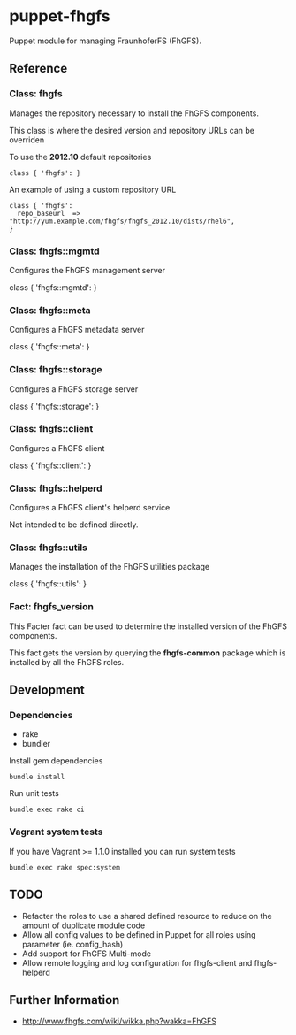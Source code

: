 # puppet-fhgfs

Puppet module for managing FraunhoferFS (FhGFS).

## Reference

### Class: fhgfs

Manages the repository necessary to install the FhGFS components.

This class is where the desired version and repository URLs can be overriden

To use the **2012.10** default repositories

    class { 'fhgfs': }

An example of using a custom repository URL

    class { 'fhgfs':
      repo_baseurl  => "http://yum.example.com/fhgfs/fhgfs_2012.10/dists/rhel6",
    }


### Class: fhgfs::mgmtd

Configures the FhGFS management server

class { 'fhgfs::mgmtd': }

### Class: fhgfs::meta

Configures a FhGFS metadata server

class { 'fhgfs::meta': }

### Class: fhgfs::storage

Configures a FhGFS storage server

class { 'fhgfs::storage': }

### Class: fhgfs::client

Configures a FhGFS client

class { 'fhgfs::client': }

### Class: fhgfs::helperd

Configures a FhGFS client's helperd service

Not intended to be defined directly.

### Class: fhgfs::utils

Manages the installation of the FhGFS utilities package

class { 'fhgfs::utils': }

### Fact: fhgfs_version

This Facter fact can be used to determine the installed version of the FhGFS components.

This fact gets the version by querying the **fhgfs-common** package which is installed by all
the FhGFS roles.

## Development

### Dependencies

* rake
* bundler

Install gem dependencies

    bundle install

Run unit tests

    bundle exec rake ci

### Vagrant system tests

If you have Vagrant >= 1.1.0 installed you can run system tests

    bundle exec rake spec:system

## TODO

* Refacter the roles to use a shared defined resource to reduce on the amount of duplicate module code
* Allow all config values to be defined in Puppet for all roles using parameter (ie. config_hash)
* Add support for FhGFS Multi-mode
* Allow remote logging and log configuration for fhgfs-client and fhgfs-helperd

## Further Information

* http://www.fhgfs.com/wiki/wikka.php?wakka=FhGFS
